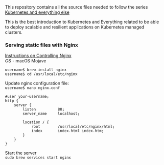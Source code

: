 This repository contains all the source files needed to follow the series [Kubernetes and everything else](https://rinormaloku.com/series/kubernetes-and-everything-else/)

This is the best introduction to Kubernetes and Everything related to be able to deploy scalable and resilient applications on Kubernetes managed clusters.

### Serving static files with Nginx
[Instructions on Controlling Nginx](http://nginx.org/en/docs/control.html)\
_OS_ - macOS Mojave
```
username$ brew install nginx
username$ cd /usr/local/etc/nginx
```
Update nginx configuration file:\
`username$ nano nginx.conf`
```
#user your-username;
http {
    server {
        listen          80;
        server_name     localhost;

        location / {
            root        /usr/local/etc/nginx/html;
            index       index.html index.htm;
        }
    }
}
```
Start the server\
`sudo brew services start nginx`

